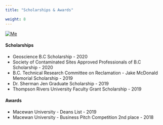 ```yaml
---
title: "Scholarships & Awards"

weight: 8
---
```

[![Me](img/brandonspeak1.jpg "TRU Masters Showcase")](https://www.flickr.com/photos/188881109@N08/albums/72157714633273313)

#### Scholarships
* Geoscience B.C Scholarship - 2020
* Society of Contaminated Sites Approved Professionals of B.C Scholarship - 2020
* B.C. Technical Research Committee on Reclamation - Jake McDonald Memorial Scholarship - 2019
* Dr. Sherman Jen Graduate Scholarship - 2019
* Thompson Rivers University Faculty Grant Scholarship - 2019

#### Awards
* Macewan University - Deans List - 2019
* Macewan University - Business Pitch Competition 2nd place - 2018






